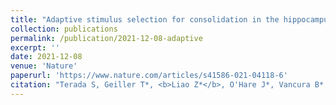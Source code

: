 ```yaml
---
title: "Adaptive stimulus selection for consolidation in the hippocampus"
collection: publications
permalink: /publication/2021-12-08-adaptive
excerpt: ''
date: 2021-12-08
venue: 'Nature'
paperurl: 'https://www.nature.com/articles/s41586-021-04118-6'
citation: "Terada S, Geiller T*, <b>Liao Z*</b>, O'Hare J*, Vancura B*, Losonczy A. Adaptive stimulus selection for consolidation in the hippocampus. Nature. 2021 Dec 08."
---
```

